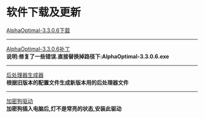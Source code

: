 # 软件下载及更新

[AlphaOptimal-3.3.0.6下载](download/AlphaOptimalSetup.rar)  

---

[AlphaOptimal-3.3.0.6补丁](download/AlphaOptimal-3.3.0.6-patch.rar)    
**说明:修复了一些错误.直接替换掉路径下:AlphaOptimal-3.3.0.6.exe**  

---

[后处理器生成器](download/Generator.rar)    
**根据旧版本的配置文件生成新版本用的后处理器文件**

---

[加密狗驱动](download/RUS_TXKQM.rar)    
**加密狗插入电脑后,灯不是常亮的状态,安装此驱动**
